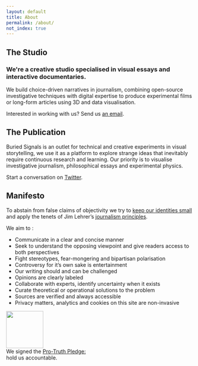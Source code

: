 ```yaml
---
layout: default
title: About
permalink: /about/
not_index: true
---
```


<div id="d3-header">
   <script type="text/javascript">
   const bounds = document.getElementById("d3-header");
   var svg = d3.select(bounds).append('svg');
   var width = bounds.getBoundingClientRect().width * 0.8;
   var height = 250;

    svg.attr('width', width);
    svg.attr('height', height);

    var angles = d3.range(0, 2 * Math.PI, Math.PI / 400);

    var path = svg.append("g")
        .attr("transform", "translate(" + width / 2 + "," + height / 2 + ")")
        .attr("fill", "none")
        .attr("stroke-width", 3)
        .attr("stroke-linejoin", "round")
      .selectAll("path")
      .data(["cyan", "blue", "magenta"])
      .enter().append("path")
        .attr("stroke", function(d) { return d; })
        .style("mix-blend-mode", "darken")
        .datum(function(d, i) {
          return d3.radialLine()
              .curve(d3.curveLinearClosed)
              .angle(function(a) { return a; })
              .radius(function(a) {
                var t = d3.now() / 1000;
                return width / 8 + Math.cos(a * 8 - i * 2 * Math.PI / 3 + t) * Math.pow((1 + Math.cos(a - t)) / 2, 3) * width / 100;
              });
        });

    d3.timer(function() {
      path.attr("d", function(d) {
        return d(angles);
      });
    });
   </script>
</div>


## The Studio

### We're a creative studio specialised in visual essays and interactive documentaries.

We build choice-driven narratives in journalism, combining open-source investigative techniques with digital expertise to produce experimental films or long-form articles using 3D and data visualisation.

Interested in working with us? Send us <a href="mailto:tom@buriedsignals.com">an email</a>.

## The Publication
Buried Signals is an outlet for technical and creative experiments in visual storytelling, we use it as a platform to explore strange ideas that inevitably require continuous research and learning. Our priority is to visualise investigative journalism, philosophical essays and experimental physics. 

Start a conversation on [Twitter](twitter.com/buriedsignals).

## Manifesto
To abstain from false claims of objectivity we try to [keep our identities small](www.paulgraham.com/identity.html) and apply the tenets of Jim Lehrer’s 
[journalism principles](www.pbs.org/newshour/politics/jim-lehrer-in-his-own-words).

We aim to :
- Communicate in a clear and concise manner
- Seek to understand the opposing viewpoint and give readers access to both perspectives
- Fight stereotypes, fear-mongering and bipartisan polarisation
- Controversy for it’s own sake is entertainment
- Our writing should and can be challenged
- Opinions are clearly labeled
- Collaborate with experts, identify uncertainty when it exists
- Curate theoretical or operational solutions to the problem
- Sources are verified and always accessible
- Privacy matters, analytics and cookies on this site are non-invasive

<div class="pro-truth-logo">
    <a href="http://ProTruthPledge.org"><img style="width: 100px; height: 100px;" src="https://www.protruthpledge.org/hotlink-ok/ptpBacked.gif"></a><br>
    We signed the <a href="http://ProTruthPledge.org">Pro-Truth Pledge:</a><br> hold us accountable.
</div>